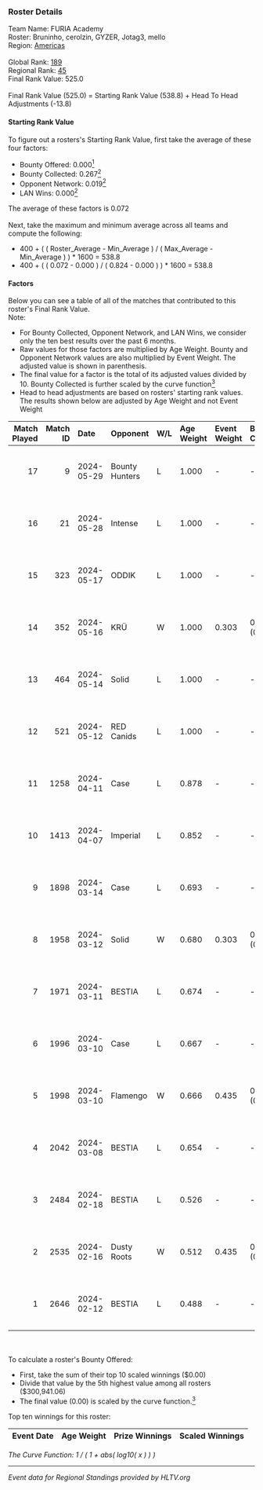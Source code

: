 ### Roster Details<br />
Team Name: FURIA Academy<br />
Roster: Bruninho, cerolzin, GYZER, Jotag3, mello<br />
Region: [Americas]( ../standings_americas.md)<br />
<br />
Global Rank: [189](../standings_global.md)<br />
Regional Rank: [45]( ../standings_americas.md)<br />
Final Rank Value:  525.0<br />
<br />
Final Rank Value (525.0) = Starting Rank Value (538.8) + Head To Head Adjustments (-13.8)<br />

#### Starting Rank Value<br />
To figure out a rosters's Starting Rank Value, first take the average of these four factors:<br />
- Bounty Offered: 0.000[<sup>1</sup>](#table2)
- Bounty Collected: 0.267[<sup>2</sup>](#table1)
- Opponent Network: 0.019[<sup>2</sup>](#table1)
- LAN Wins: 0.000[<sup>2</sup>](#table1)

The average of these factors is 0.072<br />
<br />
Next, take the maximum and minimum average across all teams and compute the following:<br />
- 400 + ( ( Roster_Average - Min_Average ) / ( Max_Average - Min_Average ) ) * 1600 = 538.8
- 400 + ( ( 0.072 - 0.000 ) / ( 0.824 - 0.000 ) ) * 1600 = 538.8


#### Factors<br />
Below you can see a table of all of the matches that contributed to this roster's Final Rank Value.<br />
Note:<br />

- For Bounty Collected, Opponent Network, and LAN Wins, we consider only the ten best results over the past 6 months.
- Raw values for those factors are multiplied by Age Weight. Bounty and Opponent Network values are also multiplied by Event Weight. The adjusted value is shown in parenthesis.
- The final value for a factor is the total of its adjusted values divided by 10. Bounty Collected is further scaled by the curve function[<sup>3</sup>](#curveFunction)
- Head to head adjustments are based on rosters' starting rank values. The results shown below are adjusted by Age Weight and not Event Weight
<span id="table1"></span><br />


| Match Played | Match ID | Date       | Opponent       | W/L | Age Weight | Event Weight | Bounty Collected | Opponent Network | LAN Wins  | H2H Adj. | Roster                                   |
| -: | -: | :- | :- | :- | :- | :- | :- | :- | :- | -: | :- |
|           17 |        9 | 2024-05-29 | Bounty Hunters | L   | 1.000      | -            | -                | -                | -         |   -21.29 | Bruninho, cerolzin, GYZER, Jotag3, mello |
|           16 |       21 | 2024-05-28 | Intense        | L   | 1.000      | -            | -                | -                | -         |   -21.30 | Bruninho, cerolzin, GYZER, Jotag3, mello |
|           15 |      323 | 2024-05-17 | ODDIK          | L   | 1.000      | -            | -                | -                | -         |    -4.17 | Bruninho, cerolzin, GYZER, Jotag3, mello |
|           14 |      352 | 2024-05-16 | KRÜ            | W   | 1.000      | 0.303        | 0.017 (0.005)    | 0.145 (0.044)    | 0 (0.000) |    24.54 | Bruninho, cerolzin, GYZER, Jotag3, mello |
|           13 |      464 | 2024-05-14 | Solid          | L   | 1.000      | -            | -                | -                | -         |    -4.92 | Bruninho, cerolzin, GYZER, Jotag3, mello |
|           12 |      521 | 2024-05-12 | RED Canids     | L   | 1.000      | -            | -                | -                | -         |    -1.58 | Bruninho, cerolzin, GYZER, Jotag3, mello |
|           11 |     1258 | 2024-04-11 | Case           | L   | 0.878      | -            | -                | -                | -         |    -4.83 | cerolzin, GYZER, kye, mello, zmb         |
|           10 |     1413 | 2024-04-07 | Imperial       | L   | 0.852      | -            | -                | -                | -         |    -0.14 | Bruninho, cerolzin, GYZER, kye, mello    |
|            9 |     1898 | 2024-03-14 | Case           | L   | 0.693      | -            | -                | -                | -         |    -3.75 | Bruninho, cerolzin, GYZER, kye, mello    |
|            8 |     1958 | 2024-03-12 | Solid          | W   | 0.680      | 0.303        | 0.062 (0.013)    | 0.627 (0.129)    | 0 (0.000) |    18.16 | Bruninho, cerolzin, GYZER, kye, mello    |
|            7 |     1971 | 2024-03-11 | BESTIA         | L   | 0.674      | -            | -                | -                | -         |    -1.87 | Bruninho, cerolzin, GYZER, kye, mello    |
|            6 |     1996 | 2024-03-10 | Case           | L   | 0.667      | -            | -                | -                | -         |    -3.00 | Bruninho, cerolzin, GYZER, kye, mello    |
|            5 |     1998 | 2024-03-10 | Flamengo       | W   | 0.666      | 0.435        | 0.000 (0.000)    | 0.071 (0.020)    | 0 (0.000) |     9.49 | Bruninho, cerolzin, GYZER, kye, mello    |
|            4 |     2042 | 2024-03-08 | BESTIA         | L   | 0.654      | -            | -                | -                | -         |    -1.65 | Bruninho, cerolzin, GYZER, kye, mello    |
|            3 |     2484 | 2024-02-18 | BESTIA         | L   | 0.526      | -            | -                | -                | -         |    -1.36 | Bruninho, cerolzin, GYZER, kye, mello    |
|            2 |     2535 | 2024-02-16 | Dusty Roots    | W   | 0.512      | 0.435        | 0.000 (0.000)    | 0.000 (0.000)    | 0 (0.000) |     5.03 | Bruninho, cerolzin, GYZER, kye, mello    |
|            1 |     2646 | 2024-02-12 | BESTIA         | L   | 0.488      | -            | -                | -                | -         |    -1.18 | Bruninho, cerolzin, GYZER, kye, mello    |

<br />
<span id="table2"></span><br />
To calculate a roster's Bounty Offered:<br />

- First, take the sum of their top 10 scaled winnings ($0.00)
- Divide that value by the 5th highest value among all rosters ($300,941.06)
- The final value (0.00) is scaled by the curve function.[<sup>3</sup>](#curveFunction)

Top ten winnings for this roster:<br />

| Event Date | Age Weight | Prize Winnings | Scaled Winnings |
| :- | -: | :- | :- |


<span id="curveFunction"></span>_The Curve Function: 1 / ( 1 + abs( log10( x ) ) )_<br />

---
_Event data for Regional Standings provided by HLTV.org_<br />
